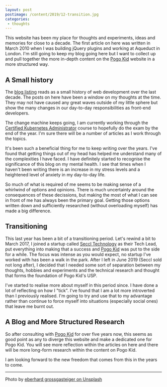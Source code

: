 ```yaml
---
layout: post
postimage: /content/2019/12-transition.jpg
categories:
 - thoughts
---
```


This website has been my place for thoughts and experiments, ideas and memories for close to a decade. The first article on here was written in March 2010 when I was building jQuery plugins and working at Aqueduct in London. I'm still going to keep my blog going here but I want to collect up and pull together the more in-depth content on the [Pogo Kid](https://www.pogokid.com) website in a more structured way.

## A Small history

The [blog listing](/blog) reads as a small history of web development over the last decade. The posts on here have been a window on my thoughts at the time. They may not have caused any great waves outside of my little sphere but show the many changes in our day-to-day responsibilities as front-end developers.

The change machine keeps going, I am currently working through the [Certified Kubernetes Administrator](https://training.linuxfoundation.org/certification/certified-kubernetes-administrator-cka/) course to hopefully do the exam by the end of the year. I'm sure there will be a number of articles as I work through the topics.

It's been such a beneficial thing for me to keep writing over the years. I've found that getting things out of my head has helped me understand many of the complexities I have faced. I have definitely started to recognise the significance of this blog on my mental health. I see that times when I haven't been writing there is an increase in my stress levels and a heightened level of anxiety in my day-to-day life.

So much of what is required of me seems to be making sense of a whirlwind of options and opinions. There is much uncertainty around the consequences of these decissions, but making the most of what I can see in front of me has always been the primary goal. Getting those options written down and sufficiently researched (without overloading myself) has made a big difference.

## Transitioning

This last year has been a bit of a transitioning period. Let's rewind a bit to March 2017, I joined a startup called [Seccl Technology](https://seccl.tech) as their Tech Lead, put everything into making that a success and [Pogo Kid](https://www.pogokid.com) was put to the side for a while. The focus was intense as you would expect, no startup I've worked with has been a walk in the park. After I left in June 2019 (Seccl sold not long after), I decided that I needed some sort of separation between my thoughts, hobbies and experiments and the technical research and thought that forms the foundation of Pogo Kid's USP.

I've started to realise more about myself in this period since. I have done a lot of reflecting on how I "tick". I've found that I am a lot more introverted than I previously realised. I'm going to try and use that to my advantage rather than continue to force myself into situations (especially social ones) that leave me burnt out.

## A Blog and More Structured Research

So after consulting with [Pogo Kid](https://www.pogokid.com) for over five years now, this seems as good point as any to diverge this website and make a dedicated one for Pogo Kid. You will see more reflection within the articles on here and there will be more long-form research within the content on Pogo Kid.

I am looking forward to the new freedom that comes from this in the years to come.


---

Photo by [eberhard grossgasteiger on Unsplash](https://unsplash.com/@eberhardgross)

